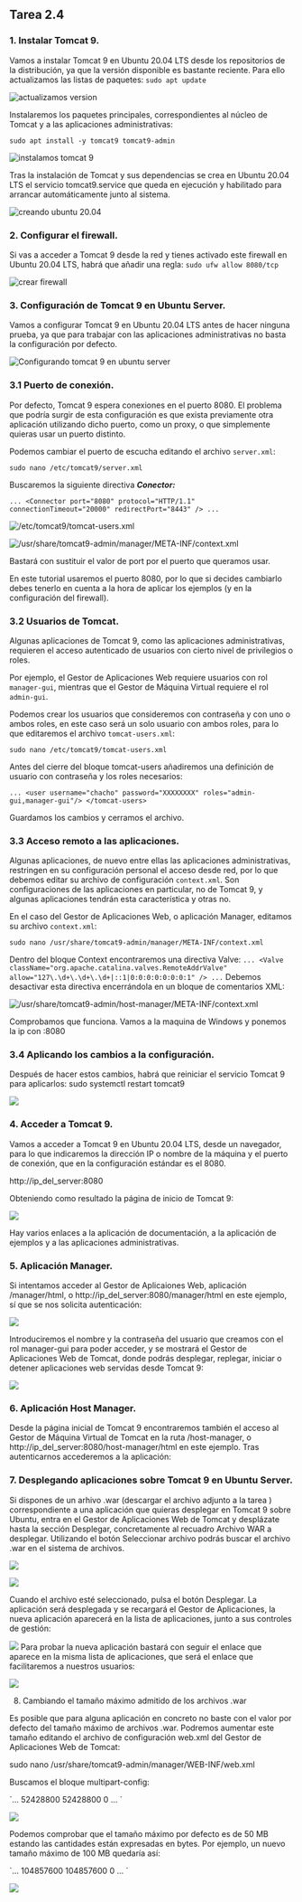 ## Tarea 2.4 
### 1. Instalar Tomcat 9.

Vamos a instalar Tomcat 9 en Ubuntu 20.04 LTS desde los repositorios de la distribución, ya que la versión disponible es bastante reciente. Para ello actualizamos las listas de paquetes:
`sudo apt update`

![actualizamos version](4.jpg)

Instalaremos los paquetes principales, correspondientes al núcleo de Tomcat y a las aplicaciones administrativas:

`sudo apt install -y tomcat9 tomcat9-admin`

![instalamos tomcat 9](5.jpg)

Tras la instalación de Tomcat y sus dependencias se crea en Ubuntu 20.04 LTS el servicio tomcat9.service que queda en ejecución y habilitado para arrancar automáticamente junto al sistema.

![creando ubuntu 20.04](6.jpg)

### 2. Configurar el firewall.

Si vas a acceder a Tomcat 9 desde la red y tienes activado este firewall en Ubuntu 20.04 LTS, habrá que añadir una regla:
`sudo ufw allow 8080/tcp`

![crear firewall](7.jpg)

### 3. Configuración de Tomcat 9 en Ubuntu Server.
Vamos a configurar Tomcat 9 en Ubuntu 20.04 LTS antes de hacer ninguna prueba, ya que para trabajar con las aplicaciones administrativas no basta la configuración por defecto.

![Configurando tomcat 9 en ubuntu server](8.jpg)

### 3.1 Puerto de conexión.
Por defecto, Tomcat 9 espera conexiones en el puerto 8080. El problema que podría surgir de esta configuración es que exista previamente otra aplicación utilizando dicho puerto, como un proxy, o que simplemente quieras usar un puerto distinto.

Podemos cambiar el puerto de escucha editando el archivo `server.xml`:

`sudo nano /etc/tomcat9/server.xml`

Buscaremos la siguiente directiva ***Conector:***

`...
    <Connector port="8080" protocol="HTTP/1.1"
               connectionTimeout="20000"
               redirectPort="8443" />
...`

![/etc/tomcat9/tomcat-users.xml](9.jpg)

![/usr/share/tomcat9-admin/manager/META-INF/context.xml](10.jpg)

Bastará con sustituir el valor de port por el puerto que queramos usar.

En este tutorial usaremos el puerto 8080, por lo que si decides cambiarlo debes tenerlo en cuenta a la hora de aplicar los ejemplos (y en la configuración del firewall).

### 3.2 Usuarios de Tomcat.
Algunas aplicaciones de Tomcat 9, como las aplicaciones administrativas, requieren el acceso autenticado de usuarios con cierto nivel de privilegios o roles.

Por ejemplo, el Gestor de Aplicaciones Web requiere usuarios con rol `manager-gui`, mientras que el Gestor de Máquina Virtual requiere el rol `admin-gui`.

Podemos crear los usuarios que consideremos con contraseña y con uno o ambos roles, en este caso será un solo usuario con ambos roles, para lo que editaremos el archivo `tomcat-users.xml`:

`sudo nano /etc/tomcat9/tomcat-users.xml`

Antes del cierre del bloque tomcat-users añadiremos una definición de usuario con contraseña y los roles necesarios:

`...
        <user username="chacho" password="XXXXXXXX" roles="admin-gui,manager-gui"/>
</tomcat-users>`

Guardamos los cambios y cerramos el archivo.



### 3.3 Acceso remoto a las aplicaciones.
Algunas aplicaciones, de nuevo entre ellas las aplicaciones administrativas, restringen en su configuración personal el acceso desde red, por lo que debemos editar su archivo de configuración `context.xml`. Son configuraciones de las aplicaciones en particular, no de Tomcat 9, y algunas aplicaciones tendrán esta característica y otras no.

En el caso del Gestor de Aplicaciones Web, o aplicación Manager, editamos su archivo `context.xml`:

`sudo nano /usr/share/tomcat9-admin/manager/META-INF/context.xml`

Dentro del bloque Context encontraremos una directiva Valve:
`
...
  <Valve className="org.apache.catalina.valves.RemoteAddrValve"
         allow="127\.\d+\.\d+\.\d+|::1|0:0:0:0:0:0:0:1" />
...
`
Debemos desactivar esta directiva encerrándola en un bloque de comentarios XML:

![/usr/share/tomcat9-admin/host-manager/META-INF/context.xml](11.jpg)



Comprobamos que funciona. Vamos a la maquina de Windows y ponemos la ip con :8080





### 3.4 Aplicando los cambios a la configuración.
Después de hacer estos cambios, habrá que reiniciar el servicio Tomcat 9 para aplicarlos:
sudo systemctl restart tomcat9

![](12.jpg)


### 4. Acceder a Tomcat 9.
Vamos a acceder a Tomcat 9 en Ubuntu 20.04 LTS, desde un navegador, para lo que indicaremos la dirección IP o nombre de la máquina y el puerto de conexión, que en la configuración estándar es el 8080.

http://ip_del_server:8080

Obteniendo como resultado la página de inicio de Tomcat 9:


![](14.jpg)



Hay varios enlaces a la aplicación de documentación, a la aplicación de ejemplos y a las aplicaciones administrativas.

### 5. Aplicación Manager.
Si intentamos acceder al Gestor de Aplicaiones Web, aplicación /manager/html, o http://ip_del_server:8080/manager/html en este ejemplo, sí que se nos solicita autenticación:

![](15.jpg)


Introduciremos el nombre y la contraseña del usuario que creamos con el rol manager-gui para poder acceder, y se mostrará el Gestor de Aplicaciones Web de Tomcat, donde podrás desplegar, replegar, iniciar o detener aplicaciones web servidas desde Tomcat 9:


![](16.jpg)

### 6. Aplicación Host Manager.
Desde la página inicial de Tomcat 9 encontraremos también el acceso al Gestor de Máquina Virtual de Tomcat en la ruta /host-manager, o http://ip_del_server:8080/host-manager/html en este ejemplo. Tras autenticarnos accederemos a la aplicación:



### 7. Desplegando aplicaciones sobre Tomcat 9 en Ubuntu Server.
Si dispones de un arhivo .war  (descargar el archivo adjunto a la tarea ) correspondiente a una aplicación que quieras desplegar en Tomcat 9 sobre Ubuntu, entra en el Gestor de Aplicaciones Web de Tomcat y desplázate hasta la sección Desplegar, concretamente al recuadro Archivo WAR a desplegar. Utilizando el botón Seleccionar archivo podrás buscar el archivo .war en el sistema de archivos.

![](17.jpg)

![](18.jpg)

Cuando el archivo esté seleccionado, pulsa el botón Desplegar. La aplicación será desplegada y se recargará el Gestor de Aplicaciones, la nueva aplicación aparecerá en la lista de aplicaciones, junto a sus controles de gestión:

![](19.jpg)
Para probar la nueva aplicación bastará con seguir el enlace que aparece en la misma lista de aplicaciones, que será el enlace que facilitaremos a nuestros usuarios:

![](20.jpg)

8. Cambiando el tamaño máximo admitido de los archivos .war

Es posible que para alguna aplicación en concreto no baste con el valor por defecto del tamaño máximo de archivos .war. Podremos aumentar este tamaño editando el archivo de configuración web.xml del Gestor de Aplicaciones Web de Tomcat:

sudo nano /usr/share/tomcat9-admin/manager/WEB-INF/web.xml

Buscamos el bloque multipart-config:

`...
    <multipart-config>
      <!-- 50MB max -->
      <max-file-size>52428800</max-file-size>
      <max-request-size>52428800</max-request-size>
      <file-size-threshold>0</file-size-threshold>
    </multipart-config>
...
´

![](21.jpg)

Podemos comprobar que el tamaño máximo por defecto es de 50 MB estando las cantidades están expresadas en bytes. Por ejemplo, un nuevo tamaño máximo de 100 MB quedaría así:

`...
    <multipart-config>
      <!-- 100MB max -->
      <max-file-size>104857600</max-file-size>
      <max-request-size>104857600</max-request-size>
      <file-size-threshold>0</file-size-threshold>
    </multipart-config>
...
´

![](22.jpg)